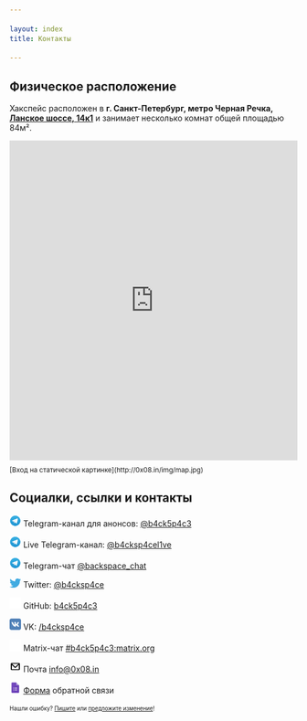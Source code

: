 ```yaml
---

layout: index
title: Контакты

---
```


## Физическое расположение
Хакспейс расположен в **г. Санкт-Петербург, метро Черная Речка, [Ланское шоссе, 14к1](https://yandex.ru/maps/org/bekspeys/29206101690/)** и занимает несколько комнат общей площадью 84м².

<iframe src="https://yandex.ru/map-widget/v1/?z=12&ol=biz&oid=29206101690" width="100%" height="560" frameborder="0"></iframe>
<sub> [Вход на статической картинке](http://0x08.in/img/map.jpg)</sub>


## Социалки, ссылки и контакты

<img src="/img/telegram.png" width="20" class="img-responsive"> Telegram-канал для анонсов: [@b4ck5p4c3](tg://resolve/?domain=b4ck5p4c3)

<img src="/img/telegram.png" width="20" class="img-responsive"> Live Telegram-канал: [@b4cksp4cel1ve](tg://resolve/?domain=b4cksp4cel1ve)

<img src="/img/telegram.png" width="20" class="img-responsive"> Telegram-чат [@backspace_chat](tg://resolve/?domain=backspace_chat)

<img src="/img/twitter.png" width="20" class="img-responsive"> Twitter: [@b4cksp4ce](https://twitter.com/b4cksp4ce)

<img src="/img/github.png" width="20" class="img-responsive"> GitHub: [b4ck5p4c3](https://github.com/b4ck5p4c3)

<img src="/img/vk.png" width="20" class="img-responsive"> VK: [/b4cksp4ce](https://vk.com/b4cksp4ce)

<img src="/img/matrix.png" width="20" class="img-responsive"> Matrix-чат [#b4ck5p4c3:matrix.org](https://matrix.to/#/#b4ck5p4c3:matrix.org)

<img src="/img/email.png" width="20" class="img-responsive"> Почта [info@0x08.in](mailto:info@0x08.in)

<img src="/img/gforms.png" width="20" class="img-responsive"> [Форма](https://docs.google.com/forms/d/e/1FAIpQLSeNVJzCU2b7vwXdRap9acLUVR4xbUCTNjxjuXREiQcWEPdADQ/formResponse) обратной связи

<sub><sup>Нашли ошибку? [Пишите](mailto:info@0x08.in) или [предложите изменение](https://github.com/b4ck5p4c3/0x08.in)!</sup></sub>
